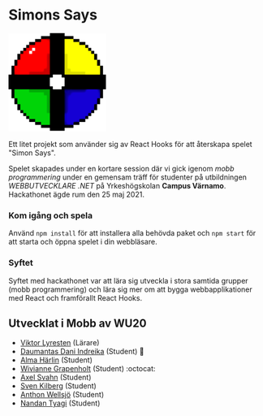 # Simons Says
![logotyp](public/logo192.png)


Ett litet projekt som använder sig av React Hooks för att återskapa spelet "Simon Says".

Spelet skapades under en kortare session där vi gick igenom *mobb programmering* under en gemensam träff för studenter på utbildningen *WEBBUTVECKLARE .NET* på Yrkeshögskolan **Campus Värnamo**. Hackathonet ägde rum den 25 maj 2021.

### Kom igång och spela

Använd `npm install` för att installera alla behövda paket och `npm start` för att starta och öppna spelet i din webbläsare.

### Syftet
Syftet med hackathonet var att lära sig utveckla i stora samtida grupper (mobb programmering) och lära sig mer om att bygga webbapplikationer med React och framförallt React Hooks.




## Utvecklat i Mobb av WU20

- [Viktor Lyresten](https://github.com/lyret) (Lärare)
- [Daumantas Dani Indreika](https://github.com/Justice3000) (Student) :rocket:
- [Alma Härlin](https://github.com/Haal20) (Student)
- [Wivianne Grapenholt](https://github.com/WiviWonderWoman) (Student) :octocat:
- [Axel Svahn](https://github.com/axelsvahn) (Student)
- [Sven Kilberg](https://github.com/svenkilberg) (Student)
- [Anthon Wellsjö](https://github.com/anthonwellsjo) (Student)
- [Nandan Tyagi](https://github.com/nandantyagi) (Student)
